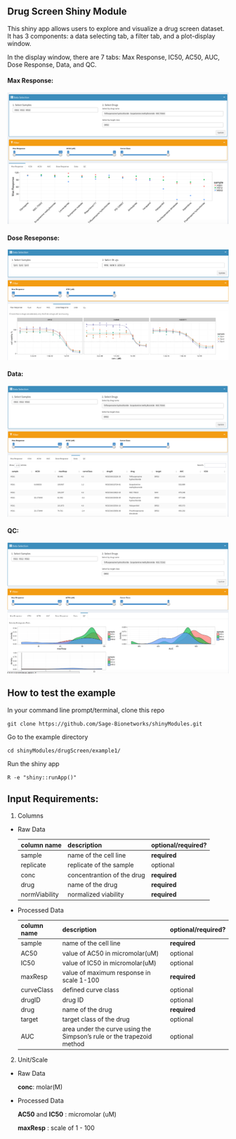 ## Drug Screen Shiny Module
This shiny app allows users to explore and visualize a drug screen dataset. It has 3 components: a data selecting tab, a filter tab, and a plot-display window. 

In the display window, there are 7 tabs: Max Response, IC50, AC50, AUC, Dose Response, Data, and QC.

#### Max Response:
![alt text](../img/ds_1.png "Max Reponse plot")

#### Dose Reseponse:
![alt text](../img/ds_2.png "Dose Response plot")

#### Data:
![alt text](../img/ds_3.png "Data tab")

#### QC:
![alt text](../img/ds_4.png "QC plots")

## How to test the example

In your command line prompt/terminal, clone this repo
```
git clone https://github.com/Sage-Bionetworks/shinyModules.git
```
Go to the example directory
```
cd shinyModules/drugScreen/example1/
```
Run the shiny app
```
R -e "shiny::runApp()"
```

## Input Requirements:

1. Columns

  * Raw Data

    | column name | description | optional/required? |
    |---|---|---|
    | sample | name of the cell line | **required** |
    | replicate | replicate of the sample | optional |
    | conc | concentrantion of the drug | **required**|
    | drug |  name of the drug | **required** |
    | normViability |  normalized viability | **required** |

  * Processed Data

    | column name | description | optional/required? |
    |---|---|---|
    | sample | name of the cell line | **required** |
    | AC50 | value of AC50 in micromolar(uM) | optional |
    | IC50 | value of IC50 in micromolar(uM) | optional |
    | maxResp | value of maximum response in scale 1-100 | **required** |
    | curveClass | defined curve class | optional |
    | drugID | drug ID | optional |
    | drug | name of the drug| **required** |
    | target | target class of the drug | optional |
    | AUC | area under the curve using the Simpson’s rule or the trapezoid method| optional |

2. Unit/Scale

  * Raw Data
    
      **conc**: molar(M)

  * Processed Data

      **AC50** and **IC50** : micromolar (uM) 

      **maxResp** : scale of 1 - 100








